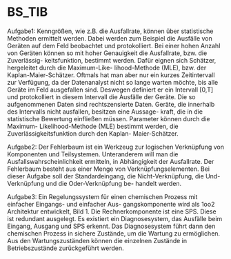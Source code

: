# BS_TIB
Aufgabe1:
Kenngrößen, wie z.B. die Ausfallrate, können über statistische Methoden ermittelt werden. Dabei 
werden zum Beispiel die Ausfälle von Geräten auf dem Feld beobachtet und protokolliert. Bei einer 
hohen Anzahl von Geräten können so mit hoher Genauigkeit die Ausfallrate, bzw. die Zuverlässig-
keitsfunktion, bestimmt werden. Dafür eignen sich Schätzer, hergeleitet durch die Maximum-Like-
lihood-Methode (MLE), bzw. der Kaplan-Maier-Schätzer. Oftmals hat man aber nur ein kurzes Zeitintervall zur Verfügung, da der Datenanalyst nicht so lange 
warten möchte, bis alle Geräte im Feld ausgefallen sind. Deswegen definiert er ein Intervall [0,T] 
und protokolliert in diesem  Intervall die Ausfälle der Geräte. Die so aufgenommenen Daten sind 
rechtszensierte Daten. Geräte, die innerhalb des Intervalls nicht ausfallen, besitzen eine Aussage-
kraft, die in die statistische Bewertung einfließen müssen. Parameter können durch die Maximum-
Likelihood-Methode  (MLE)  bestimmt  werden,  die  Zuverlässigkeitsfunktion  durch  den  Kaplan-
Maier-Schätzer.

Aufgabe2:
Der Fehlerbaum ist ein Werkzeug zur logischen Verknüpfung von Komponenten und Teilsystemen. 
Unteranderem will man die Ausfallswahrscheinlichkeit ermitteln, in Abhängigkeit der Ausfallrate. 
Der Fehlerbaum besteht aus einer Menge von Verknüpfungselementen. Bei dieser Aufgabe soll der 
Standardeingang, die Nicht-Verknüpfung, die Und-Verknüpfung und die Oder-Verknüpfung be-
handelt werden.


Aufgabe3:
Ein Regelungssystem für einen chemischen Prozess mit einfacher Eingangs- und einfacher Aus-
gangskomponente wird als 1oo2 Architektur entwickelt, Bild 1. Die Rechnerkomponente ist eine 
SPS. Diese ist redundant ausgelegt. Es existiert ein Diagnosesystem, das Ausfälle beim Eingang, 
Ausgang und SPS erkennt. Das Diagnosesystem führt dann den chemischen Prozess in sichere 
Zustände, um die Wartung zu ermöglichen. Aus den Wartungszuständen können die einzelnen 
Zustände in Betriebszustände zurückgeführt werden.  